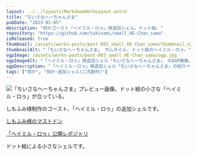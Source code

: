 ```yaml
---
layout: ../../layouts/MarkdownWorkLayout.astro
title: "ちいさなへーちゃんさま"
pubDate: "2023-01-05"
description: "伺かゴースト「ヘイミル・ロゥ」用追加シェル。ドット絵。"
repository: "https://github.com/tukinami/small_HE-Chan_sama"
isReleased: true
thumbnail: /assets/works-posts/post-003_small_HE-Chan_sama/thumbnail_x256.png
thumbnailAlt: "「ちいさなへーちゃんさま」 サムネイル: ドット絵のヘイミル・ロゥ。"
ogpImage: /assets/works-posts/post-003_small_HE-Chan_sama/ogp.jpg
ogpImageAlt: "「ヘイミル・ロゥ」用追加シェル「ちいさなへーちゃんさま」 のOGP画像。ドット絵で描かれたヘイミル・ロゥの立ち姿。"
ogpDescription: "「ヘイミル・ロゥ」用追加シェル「ちいさなへーちゃんさま」の紹介ページ。"
tags: ["伺か", "伺か-追加シェル(二次創作)"]
---
```


![「ちいさなへーちゃんさま」プレビュー画像。ドット絵の小さな「ヘイミル・ロゥ」が立っている。](/assets/works-posts/post-003_small_HE-Chan_sama/preview.png)

しもふみ様制作のゴースト、「ヘイミル・ロゥ」の追加シェルです。

[しもふみ様のマストドン](https://ukadon.shillest.net/@Shimofumi)

[「ヘイミル・ロゥ」公開レポジトリ](https://github.com/Shimofumi/HamirLore)

ドット絵による小さなシェルです。
